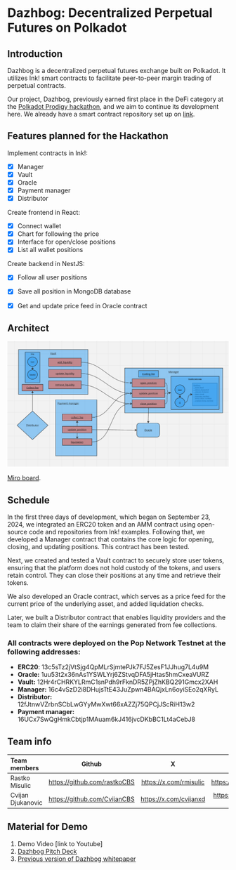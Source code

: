 # Dazhbog: Decentralized Perpetual Futures on Polkadot
## Introduction

Dazhbog is a decentralized perpetual futures exchange built on Polkadot. It utilizes Ink! smart contracts to facilitate peer-to-peer margin trading of perpetual contracts.

Our project, Dazhbog, previously earned first place in the DeFi category at the [Polkadot Prodigy hackathon](https://x.com/PolkadotProdigy/status/1800506214658494794), and we aim to continue its development here. We already have a smart contract repository set up on [link](https://github.com/Ceres-Blockchain-Solutions/dazhbog-contracts/tree/polkadot-hackathon-2024).



## Features planned for the Hackathon

Implement contracts in Ink!:
- [x] Manager
- [x] Vault
- [x] Oracle
- [x] Payment manager
- [x] Distributor

Create frontend in React:
- [x] Connect wallet
- [x] Chart for following the price
- [x] Interface for open/close positions
- [x] List all wallet positions

Create backend in NestJS:
- [x] Follow all user positions
- [x] Save all position in MongoDB database
- [x] Get and update price feed in Oracle contract


## Architect

![title](doc/images/architectureOverview.png)

[Miro board](https://miro.com/welcomeonboard/MnFxVEpES3RFVFZkeHliUkM5eVBFNVVUdXExVzJsbXhncEE3YU1kMUlqZGdPT09nNjVvT2dPR25Hdnh3bWRPd3wzNDU4NzY0NjAwODM1MTIzNDA5fDI=?share_link_id=236558705108).

## Schedule

In the first three days of development, which began on September 23, 2024, we integrated an ERC20 token and an AMM contract using open-source code and repositories from Ink! examples. Following that, we developed a Manager contract that contains the core logic for opening, closing, and updating positions. This contract has been tested.

Next, we created and tested a Vault contract to securely store user tokens, ensuring that the platform does not hold custody of the tokens, and users retain control. They can close their positions at any time and retrieve their tokens. 

We also developed an Oracle contract, which serves as a price feed for the current price of the underlying asset, and added liquidation checks.

Later, we built a Distributor contract that enables liquidity providers and the team to claim their share of the earnings generated from fee collections.

### All contracts were deployed on the Pop Network Testnet at the following addresses:

- **ERC20**: 13c5sTz2jVtSjg4QpMLrSjmtePJk7FJ5ZesF1JJhug7L4u9M
- **Oracle:** 1uu53t2x36nAs1YSWLYrj6ZStvqDFA5jHtas5hmCxeaVURZ
- **Vault:** 12Hr4rCHRKYLRmC1snPdh9rFknDR5ZPjZhKBQ291Gmcx2XAH
- **Manager:** 16c4vSzD2i8DHujsTtE43JuZpwn4BAQjxLn6oyiSEo2qXRyL
- **Distributor:** 12fJtnwVZrbnSCbLwGYyMwXwt66xAZZj75QPCjJScRiH13w2
- **Payment manager:** 16UCx7SwQgHmkCbtjp1MAuam6kJ416jvcDKbBC1Lt4aCebJ8

## Team info

| Team members              | Github | X | Linkedin |
| :----------- | :------: | :----: | :---:|
| Rastko Misulic        |   https://github.com/rastkoCBS   | https://x.com/rmisulic | https://linkedin.com/in/rmisulic/ |
| Cvijan Djukanovic     |   https://github.com/CvijanCBS   | https://x.com/cvijanxd | https://linkedin.com/in/cvijan-djukanovic/ |

## Material for Demo
1. Demo Video [link to Youtube]
2. [Dazhbog Pitch Deck](https://drive.google.com/file/d/1wT30sNVUs4WRH6014FOMT3DW1r9QtKuq/view)
3. [Previous version of Dazhbog whitepaper](https://drive.google.com/file/d/1yrAES0Kq5Lq4pcoIiv29Sg0GWI4pvDj_/view)
